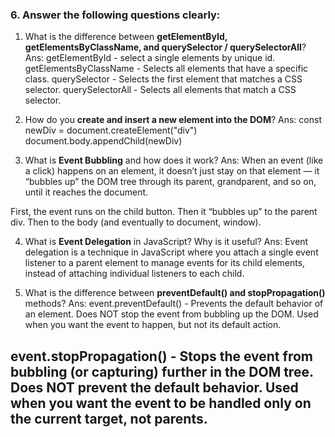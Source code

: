 ### 6. Answer the following questions clearly:

1. What is the difference between **getElementById, getElementsByClassName, and querySelector / querySelectorAll**?
Ans: 
getElementById - select a single elements by unique id.
getElementsByClassName - Selects all elements that have a specific class.
querySelector - Selects the first element that matches a CSS selector.
querySelectorAll - Selects all elements that match a CSS selector.

2. How do you **create and insert a new element into the DOM**?
Ans: 
const newDiv = document.createElement("div")
document.body.appendChild(newDiv)

3. What is **Event Bubbling** and how does it work?
Ans: When an event (like a click) happens on an element, it doesn’t just stay on that element — it “bubbles up” the DOM tree through its parent, grandparent, and so on, until it reaches the document.

First, the event runs on the child button.
Then it “bubbles up” to the parent div.
Then to the body (and eventually to document, window).

4. What is **Event Delegation** in JavaScript? Why is it useful?
Ans: Event delegation is a technique in JavaScript where you attach a single event listener to a parent element to manage events for its child elements, instead of attaching individual listeners to each child.

5. What is the difference between **preventDefault() and stopPropagation()** methods?
Ans: event.preventDefault() - Prevents the default behavior of an element. Does NOT stop the event from bubbling up the DOM. Used when you want the event to happen, but not its default action.

event.stopPropagation() - Stops the event from bubbling (or capturing) further in the DOM tree. Does NOT prevent the default behavior. Used when you want the event to be handled only on the current target, not parents.
---